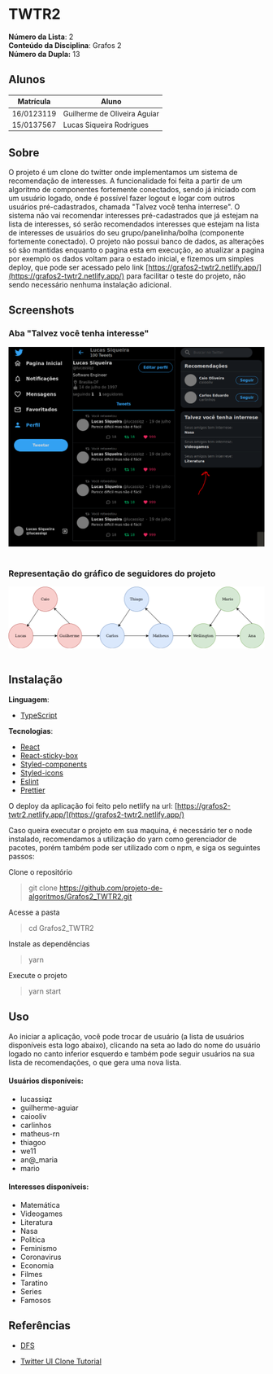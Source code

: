 # TWTR2

**Número da Lista**: 2<br>
**Conteúdo da Disciplina**: Grafos 2<br>
**Número da Dupla:** 13<br>

## Alunos
|Matrícula | Aluno |
| -- | -- |
| 16/0123119  |  Guilherme de Oliveira Aguiar |
| 15/0137567  |  Lucas Siqueira Rodrigues |

## Sobre 

O projeto é um clone do twitter onde implementamos um sistema de recomendação de interesses. A funcionalidade foi feita a partir de um algoritmo de componentes fortemente conectados, sendo já iniciado com um usuário logado, onde é possível fazer logout e logar com outros usuários pré-cadastrados, chamada "Talvez você tenha interrese". O sistema não vai recomendar interesses pré-cadastrados que já estejam na lista de interesses, só serão recomendados interesses que estejam na lista de interesses de  usuários do seu grupo/panelinha/bolha (componente fortemente conectado). O projeto não possui banco de dados, as alterações só são mantidas enquanto o pagina esta em execução, ao atualizar a pagina por exemplo os dados voltam para o estado inicial, e fizemos um simples deploy, que pode ser acessado pelo link [https://grafos2-twtr2.netlify.app/](https://grafos2-twtr2.netlify.app/) para facilitar o teste do projeto, não sendo necessário nenhuma instalação adicional.


## Screenshots

### Aba "Talvez você tenha interesse"

<div>
<img src="./img/twtr1.png" alt="drawing" width="700"/>
</div>

<br/>

### Representação do gráfico de seguidores do projeto

<div>
<img src="./img/dfs.png" alt="drawing" width="700"/>
</div>

<br/>


## Instalação 
**Linguagem**: 

- [TypeScript](https://www.typescriptlang.org/)

**Tecnologias**: 

- [React](https://pt-br.reactjs.org/)
- [React-sticky-box](https://www.npmjs.com/package/react-sticky-box)
- [Styled-components](https://styled-components.com/)
- [Styled-icons](https://styled-icons.js.org/)
- [Eslint](https://eslint.org/)
- [Prettier](https://prettier.io/)

O deploy da aplicação foi feito pelo netlify na url: [https://grafos2-twtr2.netlify.app/](https://grafos2-twtr2.netlify.app/)

Caso queira executar o projeto em sua maquina, é necessário ter o node instalado, recomendamos a utilização do yarn como gerenciador de pacotes, porém também pode ser utilizado com o npm, e siga os seguintes passos:

Clone o repositório
> git clone https://github.com/projeto-de-algoritmos/Grafos2_TWTR2.git

Acesse a pasta
> cd Grafos2_TWTR2

Instale as dependências
> yarn

Execute o projeto
> yarn start

## Uso 
Ao iniciar a aplicação, você pode trocar de usuário (a lista de usuários disponíveis esta logo abaixo), clicando na seta ao lado do nome do usuário logado no canto inferior esquerdo e também pode seguir usuários na sua lista de recomendações, o que gera uma nova lista.

#### Usuários disponíveis:
- lucassiqz
- guilherme-aguiar
- caiooliv
- carlinhos
- matheus-rn
- thiagoo
- we11
- an@_maria
- mario

#### Interesses disponíveis:
- Matemática
- Videogames
- Literatura
- Nasa
- Politica
- Feminismo
- Coronavirus
- Economia
- Filmes
- Taratino
- Series
- Famosos

## Referências

- [DFS](https://www.algorithms-and-technologies.com/dfs/javascript) 

- [Twitter UI Clone Tutorial](https://www.youtube.com/watch?v=K-8z_4xvT3o&t)

